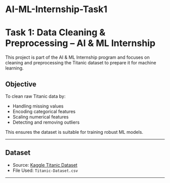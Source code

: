 # AI-ML-Internship-Task1
# Task 1: Data Cleaning & Preprocessing – AI & ML Internship

This project is part of the AI & ML Internship program and focuses on cleaning and preprocessing the Titanic dataset to prepare it for machine learning.

## Objective

To clean raw Titanic data by:
- Handling missing values
- Encoding categorical features
- Scaling numerical features
- Detecting and removing outliers

This ensures the dataset is suitable for training robust ML models.

---

## Dataset

- Source: [Kaggle Titanic Dataset](https://www.kaggle.com/datasets/yasserh/titanic-dataset)
- File Used: `Titanic-Dataset.csv`

---


